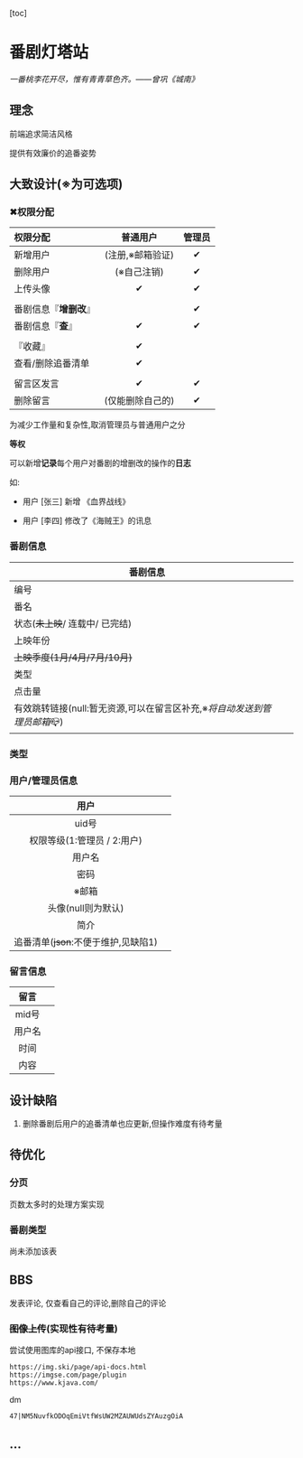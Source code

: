 [toc]

# 番剧灯塔站

*一番桃李花开尽，惟有青青草色齐。——曾巩《城南》*

## 理念

前端追求简洁风格

提供有效廉价的追番姿势



## 大致设计(※为可选项)

### ✖权限分配

| 权限分配               |     普通用户     | 管理员 |
| :--------------------- | :--------------: | :----: |
| 新增用户               | (注册,※邮箱验证) |   ✔    |
| 删除用户               |   (※自己注销)    |   ✔    |
| 上传头像               |        ✔         |   ✔    |
|                        |                  |        |
| 番剧信息『**增删改**』 |                  |   ✔    |
| 番剧信息『**查**』     |        ✔         |   ✔    |
|                        |                  |        |
| 『收藏』               |        ✔         |        |
| 查看/删除追番清单      |        ✔         |        |
|                        |                  |        |
| 留言区发言             |        ✔         |   ✔    |
| 删除留言               | (仅能删除自己的) |   ✔    |



为减少工作量和复杂性,取消管理员与普通用户之分

**等权**

可以新增**记录**每个用户对番剧的增删改的操作的**日志**

如:

+ 用户 [张三]  新增 《血界战线》

+ 用户 [李四]  修改了《海贼王》的讯息





### 番剧信息

| 番剧信息                                                     |      |
| ------------------------------------------------------------ | ---- |
| 编号                                                         |      |
| 番名                                                         |      |
| 状态(~~未上映~~/ 连载中/ 已完结)                             |      |
| 上映年份                                                     |      |
| ~~上映季度(1月/4月/7月/10月)~~                               |      |
| 类型                                                         |      |
| 点击量                                                       |      |
| 有效跳转链接(null:暂无资源,可以在留言区补充,※*将自动发送到管理员邮箱*📪) |      |



### 类型

### 用户/管理员信息

|                 用户                  |      |
| :-----------------------------------: | ---- |
|                 uid号                 |      |
|      权限等级(1:管理员 / 2:用户)      |      |
|                用户名                 |      |
|                 密码                  |      |
|                 ※邮箱                 |      |
|          头像(null则为默认)           |      |
|                 简介                  |      |
| 追番清单(~~json~~:不便于维护,见缺陷1) |      |

### 留言信息

|  留言  |      |
| :----: | ---- |
| mid号  |      |
| 用户名 |      |
|  时间  |      |
|  内容  |      |





## 设计缺陷

1. 删除番剧后用户的追番清单也应更新,但操作难度有待考量



## 待优化

### 分页

页数太多时的处理方案实现



### 番剧类型

尚未添加该表



## BBS

发表评论, 仅查看自己的评论,删除自己的评论



### ~~图像上传~~(实现性有待考量)

尝试使用图库的api接口, 不保存本地

```
https://img.ski/page/api-docs.html
https://imgse.com/page/plugin
https://www.kjava.com/
```





dm 

```
47|NM5NuvfkODOqEmiVtfWsUW2MZAUWUdsZYAuzgOiA
```



## ...